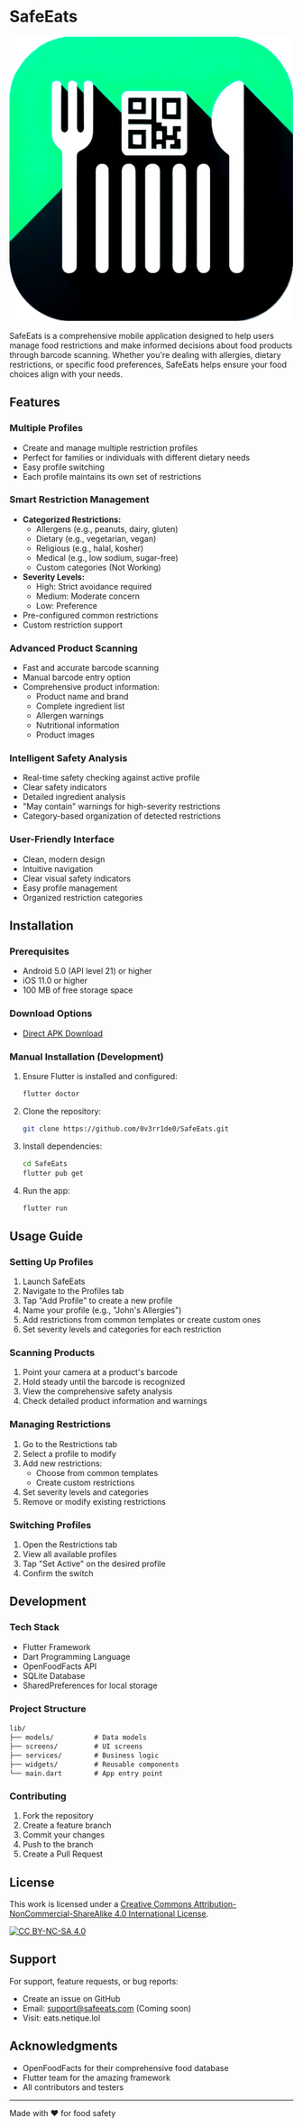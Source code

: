 # SafeEats

![SafeEats Logo](assets/images/app_icon.png)

SafeEats is a comprehensive mobile application designed to help users manage food restrictions and make informed decisions about food products through barcode scanning. Whether you're dealing with allergies, dietary restrictions, or specific food preferences, SafeEats helps ensure your food choices align with your needs.

## Features

### Multiple Profiles
- Create and manage multiple restriction profiles
- Perfect for families or individuals with different dietary needs
- Easy profile switching
- Each profile maintains its own set of restrictions

### Smart Restriction Management
- **Categorized Restrictions:**
  - Allergens (e.g., peanuts, dairy, gluten)
  - Dietary (e.g., vegetarian, vegan)
  - Religious (e.g., halal, kosher)
  - Medical (e.g., low sodium, sugar-free)
  - Custom categories (Not Working)
- **Severity Levels:**
  - High: Strict avoidance required
  - Medium: Moderate concern
  - Low: Preference
- Pre-configured common restrictions
- Custom restriction support

### Advanced Product Scanning
- Fast and accurate barcode scanning
- Manual barcode entry option
- Comprehensive product information:
  - Product name and brand
  - Complete ingredient list
  - Allergen warnings
  - Nutritional information
  - Product images

### Intelligent Safety Analysis
- Real-time safety checking against active profile
- Clear safety indicators
- Detailed ingredient analysis
- "May contain" warnings for high-severity restrictions
- Category-based organization of detected restrictions

### User-Friendly Interface
- Clean, modern design
- Intuitive navigation
- Clear visual safety indicators
- Easy profile management
- Organized restriction categories

## Installation

### Prerequisites
- Android 5.0 (API level 21) or higher
- iOS 11.0 or higher
- 100 MB of free storage space

### Download Options
- [Direct APK Download](https://github.com/0v3rr1de0/SafeEats/releases/latest)

### Manual Installation (Development)
1. Ensure Flutter is installed and configured:
   ```bash
   flutter doctor
   ```

2. Clone the repository:
   ```bash
   git clone https://github.com/0v3rr1de0/SafeEats.git
   ```

3. Install dependencies:
   ```bash
   cd SafeEats
   flutter pub get
   ```

4. Run the app:
   ```bash
   flutter run
   ```

## Usage Guide

### Setting Up Profiles
1. Launch SafeEats
2. Navigate to the Profiles tab
3. Tap "Add Profile" to create a new profile
4. Name your profile (e.g., "John's Allergies")
5. Add restrictions from common templates or create custom ones
6. Set severity levels and categories for each restriction

### Scanning Products
1. Point your camera at a product's barcode
2. Hold steady until the barcode is recognized
3. View the comprehensive safety analysis
4. Check detailed product information and warnings

### Managing Restrictions
1. Go to the Restrictions tab
2. Select a profile to modify
3. Add new restrictions:
   - Choose from common templates
   - Create custom restrictions
4. Set severity levels and categories
5. Remove or modify existing restrictions

### Switching Profiles
1. Open the Restrictions tab
2. View all available profiles
3. Tap "Set Active" on the desired profile
4. Confirm the switch

## Development

### Tech Stack
- Flutter Framework
- Dart Programming Language
- OpenFoodFacts API
- SQLite Database
- SharedPreferences for local storage

### Project Structure
```
lib/
├── models/          # Data models
├── screens/         # UI screens
├── services/        # Business logic
├── widgets/         # Reusable components
└── main.dart        # App entry point
```

### Contributing
1. Fork the repository
2. Create a feature branch
3. Commit your changes
4. Push to the branch
5. Create a Pull Request

## License

This work is licensed under a [Creative Commons Attribution-NonCommercial-ShareAlike 4.0 International License][cc-by-nc-sa].

[![CC BY-NC-SA 4.0][cc-by-nc-sa-image]][cc-by-nc-sa]

[cc-by-nc-sa]: http://creativecommons.org/licenses/by-nc-sa/4.0/
[cc-by-nc-sa-image]: https://licensebuttons.net/l/by-nc-sa/4.0/88x31.png
[cc-by-nc-sa-shield]: https://img.shields.io/badge/License-CC%20BY--NC--SA%204.0-lightgrey.svg

## Support

For support, feature requests, or bug reports:
- Create an issue on GitHub
- Email: support@safeeats.com (Coming soon)
- Visit: eats.netique.lol

## Acknowledgments

- OpenFoodFacts for their comprehensive food database
- Flutter team for the amazing framework
- All contributors and testers

---

Made with ❤️ for food safety
